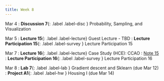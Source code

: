 ```yaml
---
title: Week 8
---
```


Mar 4
: **Discussion 7**{: .label .label-disc } Probability, Sampling, and Visualization

Mar 5
: **Lecture 15**{: .label .label-lecture} Guest Lecture - TBD
: **Lecture Participation 15**{: .label .label-survey } Lecture Participation 15

Mar 7
: **Lecture 16**{: .label .label-lecture} Case Study (HCE): CCAO
    : [Note 15](https://ds100.org/course-notes/case_study_HCE/case_study_HCE.html)
: **Lecture Participation 16**{: .label .label-survey } Lecture Participation 16


Mar 8
: **Lab 7**{: .label .label-lab }  Gradient descent and Sklearn (due Mar 12)
: **Project A1**{: .label .label-hw } Housing I (due Mar 14)